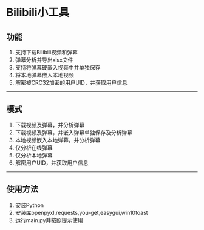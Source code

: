 # Bilibili小工具
## 功能
1. 支持下载Bilibili视频和弹幕
2. 弹幕分析并导出xlsx文件
3. 支持将弹幕硬嵌入视频中并单独保存
4. 将本地弹幕嵌入本地视频
5. 解密被CRC32加密的用户UID，并获取用户信息
***
## 模式
1. 下载视频及弹幕，并分析弹幕
2. 下载视频及弹幕，并嵌入弹幕单独保存及分析弹幕
3. 本地视频嵌入本地弹幕，并分析弹幕
4. 仅分析在线弹幕
5. 仅分析本地弹幕
6. 解密用户UID，并获取用户信息
***
## 使用方法
1. 安装Python
2. 安装库openpyxl,requests,you-get,easygui,win10toast
3. 运行main.py并按照提示使用
